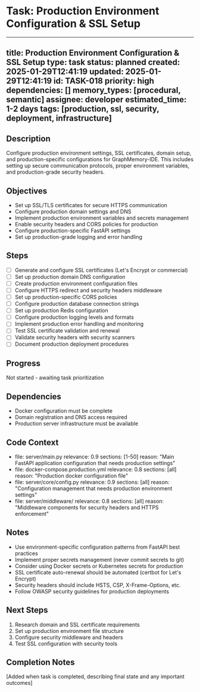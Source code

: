 # Task: Production Environment Configuration & SSL Setup
---
title: Production Environment Configuration & SSL Setup
type: task
status: planned
created: 2025-01-29T12:41:19
updated: 2025-01-29T12:41:19
id: TASK-018
priority: high
dependencies: []
memory_types: [procedural, semantic]
assignee: developer
estimated_time: 1-2 days
tags: [production, ssl, security, deployment, infrastructure]
---

## Description
Configure production environment settings, SSL certificates, domain setup, and production-specific configurations for GraphMemory-IDE. This includes setting up secure communication protocols, proper environment variables, and production-grade security headers.

## Objectives
- Set up SSL/TLS certificates for secure HTTPS communication
- Configure production domain settings and DNS
- Implement production environment variables and secrets management
- Enable security headers and CORS policies for production
- Configure production-specific FastAPI settings
- Set up production-grade logging and error handling

## Steps
- [ ] Generate and configure SSL certificates (Let's Encrypt or commercial)
- [ ] Set up production domain DNS configuration
- [ ] Create production environment configuration files
- [ ] Configure HTTPS redirect and security headers middleware
- [ ] Set up production-specific CORS policies
- [ ] Configure production database connection strings
- [ ] Set up production Redis configuration
- [ ] Configure production logging levels and formats
- [ ] Implement production error handling and monitoring
- [ ] Test SSL certificate validation and renewal
- [ ] Validate security headers with security scanners
- [ ] Document production deployment procedures

## Progress
Not started - awaiting task prioritization

## Dependencies
- Docker configuration must be complete
- Domain registration and DNS access required
- Production server infrastructure must be available

## Code Context
- file: server/main.py
  relevance: 0.9
  sections: [1-50]
  reason: "Main FastAPI application configuration that needs production settings"
- file: docker-compose.production.yml
  relevance: 0.8
  sections: [all]
  reason: "Production docker configuration file"
- file: server/core/config.py
  relevance: 0.9
  sections: [all]
  reason: "Configuration management that needs production environment settings"
- file: server/middleware/
  relevance: 0.8
  sections: [all]
  reason: "Middleware components for security headers and HTTPS enforcement"

## Notes
- Use environment-specific configuration patterns from FastAPI best practices
- Implement proper secrets management (never commit secrets to git)
- Consider using Docker secrets or Kubernetes secrets for production
- SSL certificate auto-renewal should be automated (certbot for Let's Encrypt)
- Security headers should include HSTS, CSP, X-Frame-Options, etc.
- Follow OWASP security guidelines for production deployments

## Next Steps
1. Research domain and SSL certificate requirements
2. Set up production environment file structure
3. Configure security middleware and headers
4. Test SSL configuration with security tools

## Completion Notes
[Added when task is completed, describing final state and any important outcomes] 